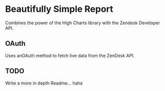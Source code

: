# Beautifully Simple Report

Combines the power of the High Charts library with the Zendesk Developer API.

## OAuth 
Uses anOAuth method to fetch live data from the ZenDesk API.

## TODO 
Write a more in depth Readme... haha